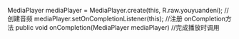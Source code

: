  MediaPlayer mediaPlayer = MediaPlayer.create(this, R.raw.youyuandeni); //创建音频
 mediaPlayer.setOnCompletionListener(this); //注册 onCompletion方法
 public void onCompletion(MediaPlayer mediaPlayer) //完成播放时调用



 